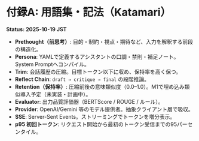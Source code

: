 # 付録A: 用語集・記法（Katamari）
**Status: 2025-10-19 JST**

- **Prethought（前思考）**: 目的・制約・視点・期待など、入力を解釈する前段の構造化。
- **Persona**: YAMLで定義するアシスタントの口調・禁則・補足ノート。System Promptへコンパイル。
- **Trim**: 会話履歴の圧縮。目標トークン以下に収め、保持率を高く保つ。
- **Reflect Chain**: `draft → critique → final` の段階推論。
- **Retention（保持率）**: 圧縮前後の意味類似度（0.0–1.0）。M1で埋め込み類似導入予定（未実装・計画中）。
- **Evaluator**: 出力品質評価器（BERTScore / ROUGE / ルール）。
- **Provider**: OpenAI/Gemini 等のモデル提供者。抽象クライアント層で吸収。
- **SSE**: Server-Sent Events。ストリーミングでトークンを増分表示。
- **p95 初回トークン**: リクエスト開始から最初のトークン受信までの95パーセンタイル。

